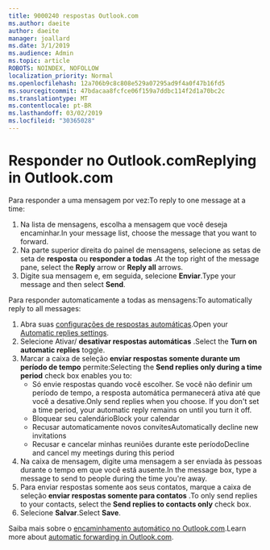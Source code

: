 ```yaml
---
title: 9000240 respostas Outlook.com
ms.author: daeite
author: daeite
manager: joallard
ms.date: 3/1/2019
ms.audience: Admin
ms.topic: article
ROBOTS: NOINDEX, NOFOLLOW
localization_priority: Normal
ms.openlocfilehash: 12a706b9c8c808e529a07295ad9f4a0f47b16fd5
ms.sourcegitcommit: 47bdacaa8fcfce06f159a7ddbc114f2d1a70bc2c
ms.translationtype: MT
ms.contentlocale: pt-BR
ms.lasthandoff: 03/02/2019
ms.locfileid: "30365028"
---
```

# <a name="replying-in-outlookcom"></a><span data-ttu-id="113d8-102">Responder no Outlook.com</span><span class="sxs-lookup"><span data-stu-id="113d8-102">Replying in Outlook.com</span></span>

<span data-ttu-id="113d8-103">Para responder a uma mensagem por vez:</span><span class="sxs-lookup"><span data-stu-id="113d8-103">To reply to one message at a time:</span></span>

1. <span data-ttu-id="113d8-104">Na lista de mensagens, escolha a mensagem que você deseja encaminhar.</span><span class="sxs-lookup"><span data-stu-id="113d8-104">In your message list, choose the message that you want to forward.</span></span>
2. <span data-ttu-id="113d8-105">Na parte superior direita do painel de mensagens, selecione as setas de seta de **resposta** ou **responder a todas** .</span><span class="sxs-lookup"><span data-stu-id="113d8-105">At the top right of the message pane, select the **Reply** arrow or **Reply all** arrows.</span></span>
3. <span data-ttu-id="113d8-106">Digite sua mensagem e, em seguida, selecione **Enviar**.</span><span class="sxs-lookup"><span data-stu-id="113d8-106">Type your message and then select **Send**.</span></span>

<span data-ttu-id="113d8-107">Para responder automaticamente a todas as mensagens:</span><span class="sxs-lookup"><span data-stu-id="113d8-107">To automatically reply to all messages:</span></span>

1. <span data-ttu-id="113d8-108">Abra suas [configurações de respostas automáticas](https://outlook.live.com/mail/options/mail/automaticReplies/automaticRepliesOption).</span><span class="sxs-lookup"><span data-stu-id="113d8-108">Open your [Automatic replies settings](https://outlook.live.com/mail/options/mail/automaticReplies/automaticRepliesOption).</span></span>
2. <span data-ttu-id="113d8-109">Selecione Ativar/ **desativar respostas automáticas** .</span><span class="sxs-lookup"><span data-stu-id="113d8-109">Select the **Turn on automatic replies** toggle.</span></span>
3. <span data-ttu-id="113d8-110">Marcar a caixa de seleção **enviar respostas somente durante um período de tempo** permite:</span><span class="sxs-lookup"><span data-stu-id="113d8-110">Selecting the **Send replies only during a time period** check box enables you to:</span></span>
    - <span data-ttu-id="113d8-p101">Só envie respostas quando você escolher. Se você não definir um período de tempo, a resposta automática permanecerá ativa até que você a desative.</span><span class="sxs-lookup"><span data-stu-id="113d8-p101">Only send replies when you choose. If you don't set a time period, your automatic reply remains on until you turn it off.</span></span>
    - <span data-ttu-id="113d8-113">Bloquear seu calendário</span><span class="sxs-lookup"><span data-stu-id="113d8-113">Block your calendar</span></span>
    - <span data-ttu-id="113d8-114">Recusar automaticamente novos convites</span><span class="sxs-lookup"><span data-stu-id="113d8-114">Automatically decline new invitations</span></span>
    - <span data-ttu-id="113d8-115">Recusar e cancelar minhas reuniões durante este período</span><span class="sxs-lookup"><span data-stu-id="113d8-115">Decline and cancel my meetings during this period</span></span>
4. <span data-ttu-id="113d8-116">Na caixa de mensagem, digite uma mensagem a ser enviada às pessoas durante o tempo em que você está ausente.</span><span class="sxs-lookup"><span data-stu-id="113d8-116">In the message box, type a message to send to people during the time you're away.</span></span>
5. <span data-ttu-id="113d8-117">Para enviar respostas somente aos seus contatos, marque a caixa de seleção **enviar respostas somente para contatos** .</span><span class="sxs-lookup"><span data-stu-id="113d8-117">To only send replies to your contacts, select the **Send replies to contacts only** check box.</span></span>
6. <span data-ttu-id="113d8-118">Selecione **Salvar**.</span><span class="sxs-lookup"><span data-stu-id="113d8-118">Select **Save**.</span></span>

<span data-ttu-id="113d8-119">Saiba mais sobre o [encaminhamento automático no Outlook.com](https://support.office.com/article/14614626-9855-48dc-a986-dec81d07b1a0).</span><span class="sxs-lookup"><span data-stu-id="113d8-119">Learn more about [automatic forwarding in Outlook.com](https://support.office.com/article/14614626-9855-48dc-a986-dec81d07b1a0).</span></span>